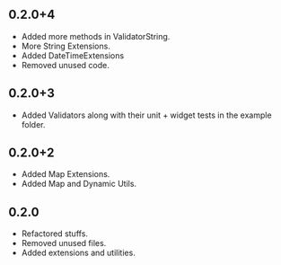 ## 0.2.0+4

- Added more methods in ValidatorString.
- More String Extensions.
- Added DateTimeExtensions
- Removed unused code.

## 0.2.0+3

- Added Validators along with their unit + widget tests in the example folder.

## 0.2.0+2

- Added Map Extensions.
- Added Map and Dynamic Utils.

## 0.2.0

- Refactored stuffs.
- Removed unused files.
- Added extensions and utilities.
